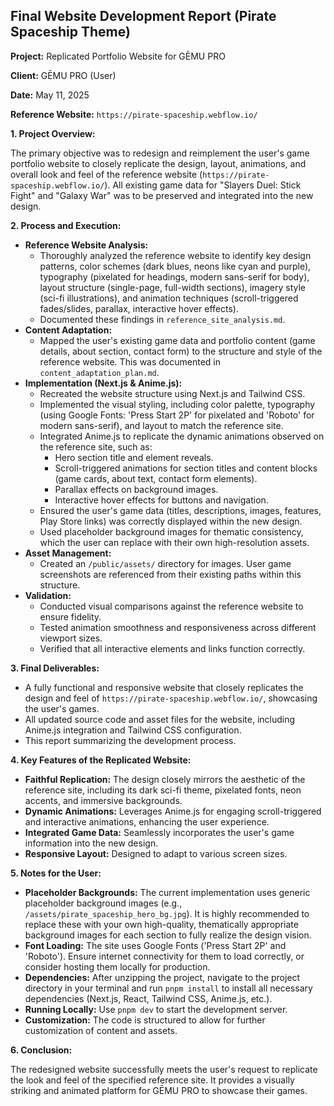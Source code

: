 ## Final Website Development Report (Pirate Spaceship Theme)

**Project:** Replicated Portfolio Website for GĒMU PRO

**Client:** GĒMU PRO (User)

**Date:** May 11, 2025

**Reference Website:** `https://pirate-spaceship.webflow.io/`

**1. Project Overview:**

The primary objective was to redesign and reimplement the user's game portfolio website to closely replicate the design, layout, animations, and overall look and feel of the reference website (`https://pirate-spaceship.webflow.io/`). All existing game data for "Slayers Duel: Stick Fight" and "Galaxy War" was to be preserved and integrated into the new design.

**2. Process and Execution:**

*   **Reference Website Analysis:**
    *   Thoroughly analyzed the reference website to identify key design patterns, color schemes (dark blues, neons like cyan and purple), typography (pixelated for headings, modern sans-serif for body), layout structure (single-page, full-width sections), imagery style (sci-fi illustrations), and animation techniques (scroll-triggered fades/slides, parallax, interactive hover effects).
    *   Documented these findings in `reference_site_analysis.md`.
*   **Content Adaptation:**
    *   Mapped the user's existing game data and portfolio content (game details, about section, contact form) to the structure and style of the reference website. This was documented in `content_adaptation_plan.md`.
*   **Implementation (Next.js & Anime.js):**
    *   Recreated the website structure using Next.js and Tailwind CSS.
    *   Implemented the visual styling, including color palette, typography (using Google Fonts: 'Press Start 2P' for pixelated and 'Roboto' for modern sans-serif), and layout to match the reference site.
    *   Integrated Anime.js to replicate the dynamic animations observed on the reference site, such as:
        *   Hero section title and element reveals.
        *   Scroll-triggered animations for section titles and content blocks (game cards, about text, contact form elements).
        *   Parallax effects on background images.
        *   Interactive hover effects for buttons and navigation.
    *   Ensured the user's game data (titles, descriptions, images, features, Play Store links) was correctly displayed within the new design.
    *   Used placeholder background images for thematic consistency, which the user can replace with their own high-resolution assets.
*   **Asset Management:**
    *   Created an `/public/assets/` directory for images. User game screenshots are referenced from their existing paths within this structure.
*   **Validation:**
    *   Conducted visual comparisons against the reference website to ensure fidelity.
    *   Tested animation smoothness and responsiveness across different viewport sizes.
    *   Verified that all interactive elements and links function correctly.

**3. Final Deliverables:**

*   A fully functional and responsive website that closely replicates the design and feel of `https://pirate-spaceship.webflow.io/`, showcasing the user's games.
*   All updated source code and asset files for the website, including Anime.js integration and Tailwind CSS configuration.
*   This report summarizing the development process.

**4. Key Features of the Replicated Website:**

*   **Faithful Replication:** The design closely mirrors the aesthetic of the reference site, including its dark sci-fi theme, pixelated fonts, neon accents, and immersive backgrounds.
*   **Dynamic Animations:** Leverages Anime.js for engaging scroll-triggered and interactive animations, enhancing the user experience.
*   **Integrated Game Data:** Seamlessly incorporates the user's game information into the new design.
*   **Responsive Layout:** Designed to adapt to various screen sizes.

**5. Notes for the User:**

*   **Placeholder Backgrounds:** The current implementation uses generic placeholder background images (e.g., `/assets/pirate_spaceship_hero_bg.jpg`). It is highly recommended to replace these with your own high-quality, thematically appropriate background images for each section to fully realize the design vision.
*   **Font Loading:** The site uses Google Fonts ('Press Start 2P' and 'Roboto'). Ensure internet connectivity for them to load correctly, or consider hosting them locally for production.
*   **Dependencies:** After unzipping the project, navigate to the project directory in your terminal and run `pnpm install` to install all necessary dependencies (Next.js, React, Tailwind CSS, Anime.js, etc.).
*   **Running Locally:** Use `pnpm dev` to start the development server.
*   **Customization:** The code is structured to allow for further customization of content and assets.

**6. Conclusion:**

The redesigned website successfully meets the user's request to replicate the look and feel of the specified reference site. It provides a visually striking and animated platform for GĒMU PRO to showcase their games.

